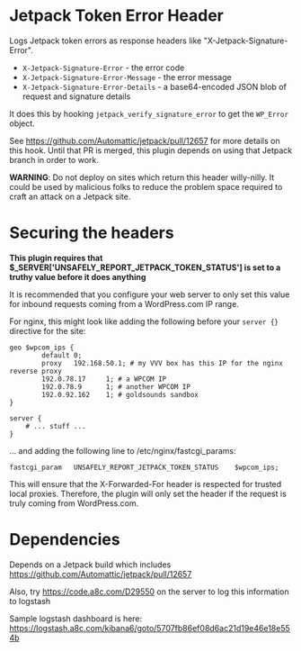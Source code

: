 # Jetpack Token Error Header

Logs Jetpack token errors as response headers like "X-Jetpack-Signature-Error".

- `X-Jetpack-Signature-Error` - the error code
- `X-Jetpack-Signature-Error-Message` - the error message
- `X-Jetpack-Signature-Error-Details` - a base64-encoded JSON blob of request and signature details

It does this by hooking `jetpack_verify_signature_error` to get the `WP_Error` object.

See https://github.com/Automattic/jetpack/pull/12657 for more details on this hook. Until that PR is merged, this plugin depends on using that Jetpack branch in order to work.

**WARNING**: Do not deploy on sites which return this header willy-nilly. It could be used by malicious folks to reduce the problem space required to craft an attack on a Jetpack site.

# Securing the headers

**This plugin requires that $_SERVER['UNSAFELY_REPORT_JETPACK_TOKEN_STATUS'] is set to a truthy value before it does anything**

It is recommended that you configure your web server to only set this value for inbound requests coming from a WordPress.com IP range.

For nginx, this might look like adding the following before your `server {}` directive for the site:

```
geo $wpcom_ips {
        default 0;
        proxy   192.168.50.1; # my VVV box has this IP for the nginx reverse proxy
        192.0.78.17     1; # a WPCOM IP
        192.0.78.9      1; # another WPCOM IP
        192.0.92.162    1; # goldsounds sandbox
}

server {
	# ... stuff ...
}
```

... and adding the following line to /etc/nginx/fastcgi_params:

```nginx
fastcgi_param   UNSAFELY_REPORT_JETPACK_TOKEN_STATUS    $wpcom_ips;
```

This will ensure that the X-Forwarded-For header is respected for trusted local proxies. Therefore, the plugin will only set the header if the request is truly coming from WordPress.com.

# Dependencies

Depends on a Jetpack build which includes https://github.com/Automattic/jetpack/pull/12657

Also, try https://code.a8c.com/D29550 on the server to log this information to logstash

Sample logstash dashboard is here: https://logstash.a8c.com/kibana6/goto/5707fb86ef08d6ac21d19e46e18e554b
